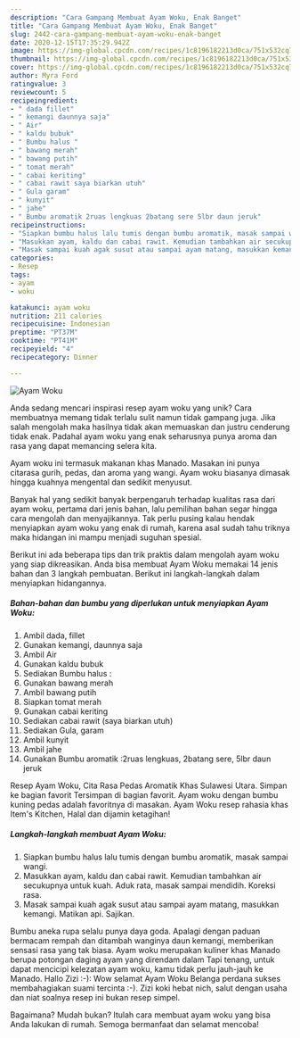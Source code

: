```yaml
---
description: "Cara Gampang Membuat Ayam Woku, Enak Banget"
title: "Cara Gampang Membuat Ayam Woku, Enak Banget"
slug: 2442-cara-gampang-membuat-ayam-woku-enak-banget
date: 2020-12-15T17:35:29.942Z
image: https://img-global.cpcdn.com/recipes/1c8196182213d0ca/751x532cq70/ayam-woku-foto-resep-utama.jpg
thumbnail: https://img-global.cpcdn.com/recipes/1c8196182213d0ca/751x532cq70/ayam-woku-foto-resep-utama.jpg
cover: https://img-global.cpcdn.com/recipes/1c8196182213d0ca/751x532cq70/ayam-woku-foto-resep-utama.jpg
author: Myra Ford
ratingvalue: 3
reviewcount: 5
recipeingredient:
- " dada fillet"
- " kemangi daunnya saja"
- " Air"
- " kaldu bubuk"
- " Bumbu halus "
- " bawang merah"
- " bawang putih"
- " tomat merah"
- " cabai keriting"
- " cabai rawit saya biarkan utuh"
- " Gula garam"
- " kunyit"
- " jahe"
- " Bumbu aromatik 2ruas lengkuas 2batang sere 5lbr daun jeruk"
recipeinstructions:
- "Siapkan bumbu halus lalu tumis dengan bumbu aromatik, masak sampai wangi."
- "Masukkan ayam, kaldu dan cabai rawit. Kemudian tambahkan air secukupnya untuk kuah. Aduk rata, masak sampai mendidih. Koreksi rasa."
- "Masak sampai kuah agak susut atau sampai ayam matang, masukkan kemangi. Matikan api. Sajikan."
categories:
- Resep
tags:
- ayam
- woku

katakunci: ayam woku 
nutrition: 211 calories
recipecuisine: Indonesian
preptime: "PT37M"
cooktime: "PT41M"
recipeyield: "4"
recipecategory: Dinner

---
```



![Ayam Woku](https://img-global.cpcdn.com/recipes/1c8196182213d0ca/751x532cq70/ayam-woku-foto-resep-utama.jpg)

Anda sedang mencari inspirasi resep ayam woku yang unik? Cara membuatnya memang tidak terlalu sulit namun tidak gampang juga. Jika salah mengolah maka hasilnya tidak akan memuaskan dan justru cenderung tidak enak. Padahal ayam woku yang enak seharusnya punya aroma dan rasa yang dapat memancing selera kita.

Ayam woku ini termasuk makanan khas Manado. Masakan ini punya citarasa gurih, pedas, dan aroma yang wangi. Ayam woku biasanya dimasak hingga kuahnya mengental dan sedikit menyusut.

Banyak hal yang sedikit banyak berpengaruh terhadap kualitas rasa dari ayam woku, pertama dari jenis bahan, lalu pemilihan bahan segar hingga cara mengolah dan menyajikannya. Tak perlu pusing kalau hendak menyiapkan ayam woku yang enak di rumah, karena asal sudah tahu triknya maka hidangan ini mampu menjadi suguhan spesial.


Berikut ini ada beberapa tips dan trik praktis dalam mengolah ayam woku yang siap dikreasikan. Anda bisa membuat Ayam Woku memakai 14 jenis bahan dan 3 langkah pembuatan. Berikut ini langkah-langkah dalam menyiapkan hidangannya.

<!--inarticleads1-->

##### Bahan-bahan dan bumbu yang diperlukan untuk menyiapkan Ayam Woku:

1. Ambil  dada, fillet
1. Gunakan  kemangi, daunnya saja
1. Ambil  Air
1. Gunakan  kaldu bubuk
1. Sediakan  Bumbu halus :
1. Gunakan  bawang merah
1. Ambil  bawang putih
1. Siapkan  tomat merah
1. Gunakan  cabai keriting
1. Sediakan  cabai rawit (saya biarkan utuh)
1. Sediakan  Gula, garam
1. Ambil  kunyit
1. Ambil  jahe
1. Gunakan  Bumbu aromatik :2ruas lengkuas, 2batang sere, 5lbr daun jeruk


Resep Ayam Woku, Cita Rasa Pedas Aromatik Khas Sulawesi Utara. Simpan ke bagian favorit Tersimpan di bagian favorit. Ayam woku dengan bumbu kuning pedas adalah favoritnya di masakan. Ayam Woku resep rahasia khas Item&#39;s Kitchen, Halal dan dijamin ketagihan! 

<!--inarticleads2-->

##### Langkah-langkah membuat Ayam Woku:

1. Siapkan bumbu halus lalu tumis dengan bumbu aromatik, masak sampai wangi.
1. Masukkan ayam, kaldu dan cabai rawit. Kemudian tambahkan air secukupnya untuk kuah. Aduk rata, masak sampai mendidih. Koreksi rasa.
1. Masak sampai kuah agak susut atau sampai ayam matang, masukkan kemangi. Matikan api. Sajikan.


Bumbu aneka rupa selalu punya daya goda. Apalagi dengan paduan bermacam rempah dan ditambah wanginya daun kemangi, memberikan sensasi rasa yang tak biasa. Ayam woku merupakan kuliner khas Manado berupa potongan daging ayam yang direndam dalam Tapi tenang, untuk dapat mencicipi kelezatan ayam woku, kamu tidak perlu jauh-jauh ke Manado. Hallo Zizi :-): Wow selamat Ayam Woku Belanga perdana sukses membahagiakan suami tercinta :-). Zizi koki hebat nich, salut dengan usaha dan niat soalnya resep ini bukan resep simpel. 

Bagaimana? Mudah bukan? Itulah cara membuat ayam woku yang bisa Anda lakukan di rumah. Semoga bermanfaat dan selamat mencoba!

